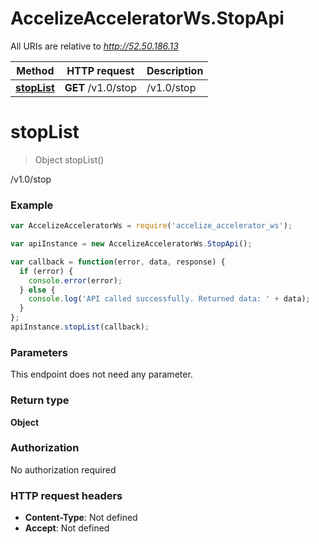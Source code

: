 # AccelizeAcceleratorWs.StopApi

All URIs are relative to *http://52.50.186.13*

Method | HTTP request | Description
------------- | ------------- | -------------
[**stopList**](StopApi.md#stopList) | **GET** /v1.0/stop | /v1.0/stop


<a name="stopList"></a>
# **stopList**
> Object stopList()

/v1.0/stop

### Example
```javascript
var AccelizeAcceleratorWs = require('accelize_accelerator_ws');

var apiInstance = new AccelizeAcceleratorWs.StopApi();

var callback = function(error, data, response) {
  if (error) {
    console.error(error);
  } else {
    console.log('API called successfully. Returned data: ' + data);
  }
};
apiInstance.stopList(callback);
```

### Parameters
This endpoint does not need any parameter.

### Return type

**Object**

### Authorization

No authorization required

### HTTP request headers

 - **Content-Type**: Not defined
 - **Accept**: Not defined

